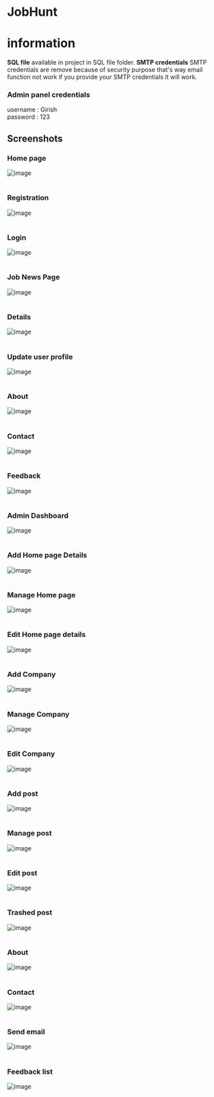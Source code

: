 # JobHunt

# information
<b>SQL file</b> available in project in SQL file folder.
<b>SMTP credentials</b> SMTP credentials are remove because of security purpose that's way email function not work if you provide your SMTP credentials it will work. 

### Admin panel credentials
username : Girish<br>
password : 123

## Screenshots

### Home page

![image](https://user-images.githubusercontent.com/77239125/182903950-33941a1f-7681-4e6e-8d84-9b6e07b88b86.png)

# 

### Registration

![image](https://user-images.githubusercontent.com/77239125/182904131-a9a8a644-a5e1-4e7a-8f06-21f6503747b3.png)

#

### Login

![image](https://user-images.githubusercontent.com/77239125/182904220-c93aa782-dc5c-4b6e-82ef-797a0da239f5.png)

#

### Job News Page

![image](https://user-images.githubusercontent.com/77239125/182904348-e06ca5b5-3d7f-40f0-b137-fabed0a88c56.png)

# 

### Details

![image](https://user-images.githubusercontent.com/77239125/182904550-02643b09-65c7-4979-80b4-0d973c7b00b8.png)

#
 
### Update user profile

![image](https://user-images.githubusercontent.com/77239125/182904684-1c5c6ad9-10fc-4f00-ae1c-284031f4ff67.png)

#

### About

![image](https://user-images.githubusercontent.com/77239125/182904770-b412fa4a-dfb9-448a-be06-1d69c8107788.png)

#

### Contact

![image](https://user-images.githubusercontent.com/77239125/182904857-f7f53360-f87e-4f70-b8d4-2781a1082e3a.png)

#

### Feedback

![image](https://user-images.githubusercontent.com/77239125/182904958-4dd18300-6147-4f00-b00b-0bd929ac5c5d.png)

#

### Admin Dashboard

![image](https://user-images.githubusercontent.com/77239125/182905033-a27abf22-a6d8-4272-9940-b8e8edd1dffc.png)

#

### Add Home page Details

![image](https://user-images.githubusercontent.com/77239125/182905181-f8d87b56-9f28-4d3d-bb65-df5ae3b685fb.png)

#

### Manage Home page 

![image](https://user-images.githubusercontent.com/77239125/182905291-26c21ed4-c908-4159-9e64-152c6fc7dc30.png)

#

### Edit Home page details

![image](https://user-images.githubusercontent.com/77239125/182905526-efd250ea-28a2-443e-b51d-1334ea502727.png)

#

### Add Company

![image](https://user-images.githubusercontent.com/77239125/182905616-45353148-105f-49d6-9055-dfa1a0d6bee0.png)

#

### Manage Company

![image](https://user-images.githubusercontent.com/77239125/182905734-79dbe155-89c0-4084-8bff-2e2f486f134a.png)

#

### Edit Company

![image](https://user-images.githubusercontent.com/77239125/182905815-7c0b493a-c2c7-4c06-937d-6ef24065c627.png)

#

### Add post 

![image](https://user-images.githubusercontent.com/77239125/182905884-05b1db96-ec09-4ab3-924a-30edc6b40fcf.png)

#

### Manage post

![image](https://user-images.githubusercontent.com/77239125/182905989-3aee55de-fd86-4f3a-96ee-f1ac3dc3982c.png)

#

### Edit post

![image](https://user-images.githubusercontent.com/77239125/182906071-d5b57139-8538-4c87-afa1-79cefc7d0448.png)

#

### Trashed post

![image](https://user-images.githubusercontent.com/77239125/182906151-768bd20e-4044-42fa-aa38-ed4126bf8d69.png)

#

### About 

![image](https://user-images.githubusercontent.com/77239125/182906203-c9e6645b-6943-4287-ac1a-061a36e61709.png)

#

### Contact 

![image](https://user-images.githubusercontent.com/77239125/182906262-627ad6d8-d7f3-4647-b3ff-da181e504dff.png)

#

### Send email

![image](https://user-images.githubusercontent.com/77239125/182906352-dcbb68de-cd5f-4d48-8cd1-52568791820c.png)

#

### Feedback list

![image](https://user-images.githubusercontent.com/77239125/182906442-2f7b595a-b139-4047-a839-eb99baf48a78.png)
